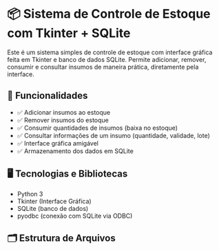# 📦 Sistema de Controle de Estoque com Tkinter + SQLite

Este é um sistema simples de controle de estoque com interface gráfica feita em Tkinter e banco de dados SQLite. Permite adicionar, remover, consumir e consultar insumos de maneira prática, diretamente pela interface.

## 🚀 Funcionalidades

- ✅ Adicionar insumos ao estoque
- ✅ Remover insumos do estoque
- ✅ Consumir quantidades de insumos (baixa no estoque)
- ✅ Consultar informações de um insumo (quantidade, validade, lote)
- ✅ Interface gráfica amigável
- ✅ Armazenamento dos dados em SQLite

## 🖥️ Tecnologias e Bibliotecas

- Python 3
- Tkinter (Interface Gráfica)
- SQLite (banco de dados)
- pyodbc (conexão com SQLite via ODBC)

## 🗂️ Estrutura de Arquivos

